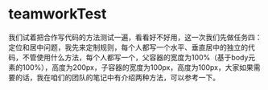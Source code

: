 # teamworkTest
我们试着把合作写代码的方法测试一遍，看看好不好用，这一次我们先做任务四：定位和居中问题，我先来定制规则，每个人都写一个水平、垂直居中的独立的代码，不管使用什么方法，每个人都写一个，父容器的宽度为100%（基于body元素的100%），高度为200px，子容器的宽度为100px，高度为100px，大家如果需要的话，我在咱们的团队的笔记中有介绍两种方法，可以参考一下。
